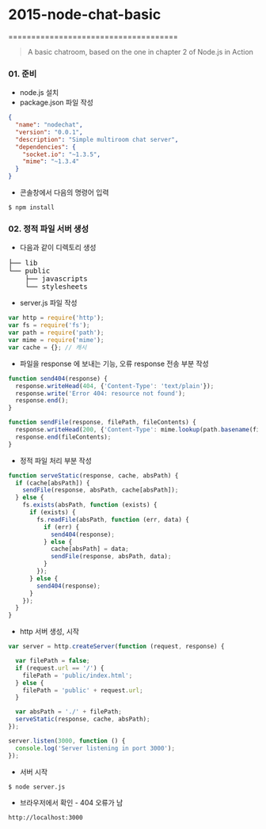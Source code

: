 # 2015-node-chat-basic
=====================================
> A basic chatroom, based on the one in chapter 2 of Node.js in Action


### 01. 준비 
* node.js 설치
* package.json 파일 작성

```json
{
  "name": "nodechat", 
  "version": "0.0.1", 
  "description": "Simple multiroom chat server",
  "dependencies": {
    "socket.io": "~1.3.5", 
    "mime": "~1.3.4"
  }
}
```

* 콘솔창에서 다음의 명령어 입력 
```
$ npm install
```

### 02. 정적 파일 서버 생성 
* 다음과 같이 디렉토리 생성 
<pre>
├── lib
└── public
    ├── javascripts
    └── stylesheets
</pre>

* server.js 파일 작성 
```javascript
var http = require('http');
var fs = require('fs');
var path = require('path');
var mime = require('mime');
var cache = {}; // 캐시
```


* 파일을 response 에 보내는 기능, 오류 response 전송 부분 작성
```javascript
function send404(response) {
  response.writeHead(404, {'Content-Type': 'text/plain'});
  response.write('Error 404: resource not found');
  response.end();
}

function sendFile(response, filePath, fileContents) {
  response.writeHead(200, {'Content-Type': mime.lookup(path.basename(filePath))});
  response.end(fileContents);
}
```

* 정적 파일 처리 부분 작성 
```javascript
function serveStatic(response, cache, absPath) {
  if (cache[absPath]) {
    sendFile(response, absPath, cache[absPath]);
  } else {
    fs.exists(absPath, function (exists) {
      if (exists) {
        fs.readFile(absPath, function (err, data) {
          if (err) {
            send404(response);
          } else {
            cache[absPath] = data;
            sendFile(response, absPath, data);
          }
        });
      } else {
        send404(response);
      }
    });
  }
}
```

* http 서버 생성, 시작 
```javascript
var server = http.createServer(function (request, response) {

  var filePath = false;
  if (request.url == '/') {
    filePath = 'public/index.html';
  } else {
    filePath = 'public' + request.url;
  }

  var absPath = './' + filePath;
  serveStatic(response, cache, absPath);
});

server.listen(3000, function () {
  console.log('Server listening in port 3000');
});
```

* 서버 시작 
```
$ node server.js
```

* 브라우저에서 확인 - 404 오류가 남
```
http://localhost:3000
```


